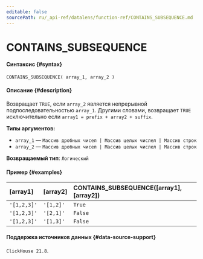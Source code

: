 ```yaml
---
editable: false
sourcePath: ru/_api-ref/datalens/function-ref/CONTAINS_SUBSEQUENCE.md
---
```


# CONTAINS_SUBSEQUENCE



#### Синтаксис {#syntax}


```
CONTAINS_SUBSEQUENCE( array_1, array_2 )
```

#### Описание {#description}
Возвращает `TRUE`, если `array_2` является непрерывной подпоследовательностью `array_1`. Другими словами, возвращает `TRUE` исключительно если `array1 = prefix + array2 + suffix`.

**Типы аргументов:**
- `array_1` — `Массив дробных чисел | Массив целых числел | Массив строк`
- `array_2` — `Массив дробных чисел | Массив целых числел | Массив строк`


**Возвращаемый тип**: `Логический`

#### Пример {#examples}



| **[array1]**   | **[array2]**   | **CONTAINS_SUBSEQUENCE([array1], [array2])**   |
|:---------------|:---------------|:-----------------------------------------------|
| `'[1,2,3]'`    | `'[1,2]'`      | `True`                                         |
| `'[1,2,3]'`    | `'[2,1]'`      | `False`                                        |
| `'[1,2,3]'`    | `'[1,3]'`      | `False`                                        |




#### Поддержка источников данных {#data-source-support}

`ClickHouse 21.8`.

